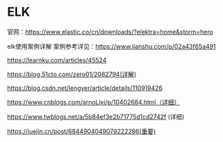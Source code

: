 # ELK

官网：https://www.elastic.co/cn/downloads/?elektra=home&storm=hero

elk使用案例详解
案例参考详见：https://www.jianshu.com/p/02a43f65a491

https://learnku.com/articles/45524


https://blog.51cto.com/zero01/2082794(详解)

https://blog.csdn.net/lengyer/article/details/110919426

https://www.cnblogs.com/arnoLixi/p/10402684.html（详细）

https://www.twblogs.net/a/5b84ef3e2b71775d1cd2742f (详细)
 
 https://juejin.cn/post/6844904049079222286(重要)
